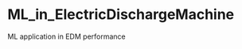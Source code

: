 # ML_in_ElectricDischargeMachine
ML application in EDM performance

<!-- 
I have Prepared the Models using differnet Algorithms
and based on that I are getting the differnt Accuracies.
Random Forest Regression is training our model best and thus giving
Maximum Accuracy to the model for the Prediction of the MRR and Ra. -->

<!-- This Model automates the working of the Electric Discharge Machining-->
